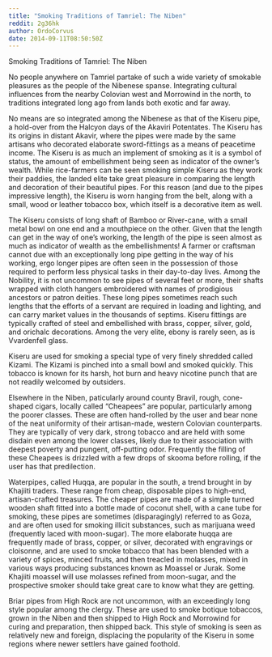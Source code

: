 ```yaml
---
title: "Smoking Traditions of Tamriel: The Niben"
reddit: 2g36hk
author: OrdoCorvus
date: 2014-09-11T08:50:50Z
---
```


Smoking Traditions of Tamriel: The Niben

No people anywhere on Tamriel partake of such a wide variety of smokable pleasures as the people of the Nibenese spanse. Integrating cultural influences from the nearby Colovian west and Morrowind in the north, to traditions integrated long ago from lands both exotic and far away.

No means are so integrated among the Nibenese as that of the Kiseru pipe, a hold-over from the Halcyon days of the Akaviri Potentates. The Kiseru has its origins in distant Akavir, where the pipes were made by the same artisans who decorated elaborate sword-fittings as a means of peacetime income. The Kiseru is as much an implement of smoking as it is a symbol of status, the amount of embellishment being seen as indicator of the owner’s wealth. While rice-farmers can be seen smoking simple Kiseru as they work their paddies, the landed elite take great pleasure in comparing the length and decoration of their beautiful pipes. For this reason (and due to the pipes impressive length), the Kiseru is worn hanging from the belt, along with a small, wood or leather tobacco box, which itself is a decorative item as well.

The Kiseru consists of long shaft of Bamboo or River-cane, with a small metal bowl on one end and a mouthpiece on the other. Given that the length can get in the way of one’s working, the length of the pipe is seen almost as much as indicator of wealth as the embellishments! A farmer or craftsman cannot due with an exceptionally long pipe getting in the way of his working, ergo longer pipes are often seen in the possession of those required to perform less physical tasks in their day-to-day lives. Among the Nobility, it is not uncommon to see pipes of several feet or more, their shafts wrapped with cloth hangers embroidered with names of prodigious ancestors or patron deities. These long pipes sometimes reach such lengths that the efforts of a servant are required in loading and lighting, and can carry market values in the thousands of septims. Kiseru fittings are typically crafted of steel and embellished with brass, copper, silver, gold, and orichalc decorations. Among the very elite, ebony is rarely seen, as is Vvardenfell glass.

Kiseru are used for smoking a special type of very finely shredded called Kizami. The Kizami is pinched into a small bowl and smoked quickly. This tobacco is known for its harsh, hot burn and heavy nicotine punch that are not readily welcomed by outsiders. 

Elsewhere in the Niben, paticularly around county Bravil, rough, cone-shaped cigars, locally called “Cheapees” are popular, particularly among the poorer classes. These are often hand-rolled by the user and bear none of the neat uniformity of their artisan-made, western Colovian counterparts. They are typically of very dark, strong tobacco and are held with some disdain even among the lower classes, likely due to their association with deepest poverty and pungent, off-putting odor. Frequently the filling of these Cheapees is drizzled with a few drops of skooma before rolling, if the user has that predilection. 

Waterpipes, called Huqqa, are popular in the south, a trend brought in by Khajiiti traders. These range from cheap, disposable pipes to high-end, artisan-crafted treasures. The cheaper pipes are made of a simple turned wooden shaft fitted into a bottle made of coconut shell, with a cane tube for smoking, these pipes are sometimes (disparagingly) referred to as Goza, and are often used for smoking illicit substances, such as marijuana weed (frequently laced with moon-sugar). The more elaborate huqqa are frequently made of brass, copper, or silver, decorated with engravings or cloisonne, and are used to smoke tobacco that has been blended with a variety of spices, minced fruits, and then treacled in molasses, mixed in various ways producing substances known as Moassel or Jurak. Some Khajiiti moassel will use molasses refined from moon-sugar, and the prospective smoker should take great care to know what they are getting.

Briar pipes from High Rock are not uncommon, with an exceedingly long style popular among the clergy. These are used to smoke botique tobaccos, grown in the Niben and then shipped to High Rock and Morrowind for curing and preparation, then shipped back. This style of smoking is seen as relatively new and foreign, displacing the popularity of the Kiseru in some regions where newer settlers have gained foothold.  

